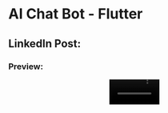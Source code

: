 # AI Chat Bot - Flutter

## LinkedIn Post:


### Preview:
<div align="center">
  <video src="https://github.com/user-attachments/assets/0713e964-811d-4581-9a5d-2254e9995298" width=100/>
<div/>
